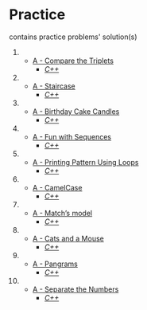# Practice

contains practice problems' solution(s)

1.
    - [A - Compare the Triplets](https://vjudge.net/problem/HackerRank-compare-the-triplets)
        - _[C++](.cpp/001-A.cpp)_

2.
    - [A - Staircase](https://vjudge.net/problem/HackerRank-staircase)
        - _[C++](.cpp/002-A.cpp)_

3.
    - [A - Birthday Cake Candles](https://vjudge.net/problem/HackerRank-birthday-cake-candles)
        - _[C++](.cpp/003-A.cpp)_

4.
    - [A - Fun with Sequences](https://vjudge.net/problem/SPOJ-SMPSEQ3)
        - _[C++](.cpp/004-A.cpp)_

5.
    - [A - Printing Pattern Using Loops](https://vjudge.net/problem/HackerRank-printing-pattern-2)
        - _[C++](.cpp/005-A.cpp)_

6.
    - [A - CamelCase](https://vjudge.net/problem/HackerRank-camelcase)
        - _[C++](.cpp/006-A.cpp)_

7.
    - [A - Match’s model](https://vjudge.net/problem/EOlymp-3)
        - _[C++](.cpp/007-A.cpp)_

8.
    - [A - Cats and a Mouse](https://vjudge.net/problem/HackerRank-cats-and-a-mouse)
        - _[C++](.cpp/008-A.cpp)_

9.
    - [A - Pangrams](https://vjudge.net/problem/HackerRank-pangrams)
        - _[C++](.cpp/009-A.cpp)_

10.
    - [A - Separate the Numbers](https://vjudge.net/problem/HackerRank-separate-the-numbers)
        - _[C++](.cpp/010-A.cpp)_
